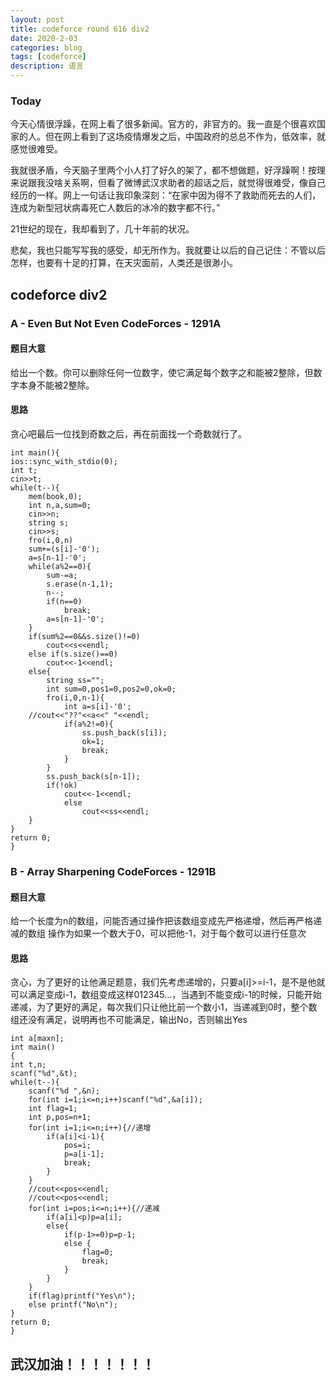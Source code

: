 ```yaml
---
layout: post
title: codeforce round 616 div2
date: 2020-2-03
categories: blog
tags: [codeforce]
description: 语言
---
```


### Today
今天心情很浮躁，在网上看了很多新闻。官方的，非官方的。我一直是个很喜欢国家的人。但在网上看到了这场疫情爆发之后，中国政府的总总不作为，低效率，就感觉很难受。<br>

我就很矛盾，今天脑子里两个小人打了好久的架了，都不想做题，好浮躁啊！按理来说跟我没啥关系啊，但看了微博武汉求助者的超话之后，就觉得很难受，像自己经历的一样。网上一句话让我印象深刻：“在家中因为得不了救助而死去的人们，连成为新型冠状病毒死亡人数后的冰冷的数字都不行。”<br>

21世纪的现在，我却看到了，几十年前的状况。<br>

悲矣，我也只能写写我的感受，却无所作为。我就要让以后的自己记住：不管以后怎样，也要有十足的打算，在天灾面前，人类还是很渺小。

## codeforce div2
### A - Even But Not Even CodeForces - 1291A 
#### 题目大意
给出一个数。你可以删除任何一位数字，使它满足每个数字之和能被2整除，但数字本身不能被2整除。

#### 思路
贪心吧最后一位找到奇数之后，再在前面找一个奇数就行了。

	int main(){
    ios::sync_with_stdio(0);
    int t;
    cin>>t;
    while(t--){
        mem(book,0);
        int n,a,sum=0;
        cin>>n;
        string s;
        cin>>s;
        fro(i,0,n)
        sum+=(s[i]-'0');
        a=s[n-1]-'0';
        while(a%2==0){
            sum-=a;
            s.erase(n-1,1);
            n--;
            if(n==0)
                break;
            a=s[n-1]-'0';
        }
        if(sum%2==0&&s.size()!=0)
            cout<<s<<endl;
        else if(s.size()==0)
            cout<<-1<<endl;
        else{
            string ss="";
            int sum=0,pos1=0,pos2=0,ok=0;
            fro(i,0,n-1){
                int a=s[i]-'0';
        //cout<<"??"<<a<<" "<<endl;
                if(a%2!=0){
                    ss.push_back(s[i]);
                    ok=1;
                    break;
                }
            }
            ss.push_back(s[n-1]);
            if(!ok)
                cout<<-1<<endl;
                else
                    cout<<ss<<endl;
        }
    }
    return 0;
	}

### B - Array Sharpening CodeForces - 1291B 
#### 题目大意
给一个长度为n的数组，问能否通过操作把该数组变成先严格递增，然后再严格递减的数组
操作为如果一个数大于0，可以把他-1，对于每个数可以进行任意次

#### 思路
贪心，为了更好的让他满足题意，我们先考虑递增的，只要a[i]>=i-1，是不是他就可以满足变成i-1，数组变成这样012345…，当遇到不能变成i-1的时候，只能开始递减，为了更好的满足，每次我们只让他比前一个数小1，当递减到0时，整个数组还没有满足，说明再也不可能满足，输出No，否则输出Yes


	int a[maxn];
	int main()
	{
    int t,n;
    scanf("%d",&t);
    while(t--){
        scanf("%d ",&n);
        for(int i=1;i<=n;i++)scanf("%d",&a[i]);
        int flag=1;
        int p,pos=n+1;
        for(int i=1;i<=n;i++){//递增
            if(a[i]<i-1){
                pos=i;
                p=a[i-1];
                break;
            }
        }
        //cout<<pos<<endl;
        //cout<<pos<<endl;
        for(int i=pos;i<=n;i++){//递减
            if(a[i]<p)p=a[i];
            else{
                if(p-1>=0)p=p-1;
                else {
                    flag=0;
                    break;
                }
            }
        }
        if(flag)printf("Yes\n");
        else printf("No\n");
    }
    return 0;
	}


## 武汉加油！！！！！！！




